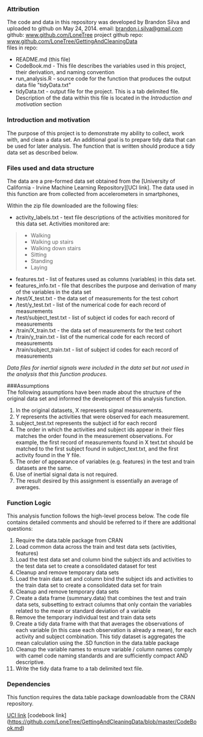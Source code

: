 ### Attribution  
The code and data in this repository was developed by Brandon Silva and uploaded to github on May 24, 2014. 
email: brandon.j.silva@gmail.com
github: www.github.com/LoneTree
project github repo: www.github.com/LoneTree/GettingAndCleaningData  
files in repo: 
* README.md (this file)
* CodeBook.md - This file describes the variables used in this project, their derivation, and naming convention
* run_analysis.R - source code for the function that produces the output data file "tidyData.txt"
* tidyData.txt - output file for the project. This is a tab delimited file. Description of the data within this file is located in the _Introduction and motivation_ section

### Introduction and motivation  
The purpose of this project is to demonstrate my ability to collect, work with, and clean a data set. An additional goal is to prepare tidy data that can be used for later analysis. The function that is written should produce a tidy data set as described below.  

### Files used and data structure  
The data are a pre-formed data set obtained from the [University of California - Irvine Machine Learning Repository][UCI link]. The data used in this function are from collected from accelerometers in smartphones, 

Within the zip file downloaded are the following files:
* activity_labels.txt - text file descriptions of the activities monitored for this data set. Activities monitored are:
> * Walking
> * Walking up stairs
> * Walking down stairs
> * Sitting
> * Standing 
> * Laying
* features.txt - list of features used as columns (variables) in this data set. 
* features_info.txt - file that describes the purpose and derivation of many of the variables in the data set
* /test/X_test.txt - the data set of measurements for the test cohort
* /test/y_test.txt - list of the numerical code for each record of measurements
* /test/subject_test.txt - list of subject id codes for each record of measurements
* /train/X_train.txt - the data set of measurements for the test cohort
* /train/y_train.txt - list of the numerical code for each record of measurements
* /train/subject_train.txt - list of subject id codes for each record of measurements

*_Data files for inertial signals were included in the data set but not used in the analysis that this function produces._*

###Assumptions  
The following assumptions have been made about the structure of the original data set and informed the development of this analysis function.  
1. In the original datasets, X represents signal measurements.
2. Y represents the activities that were observed for each measurement.
3. subject_test.txt represents the subject id for each record
4. The order in which the activities and subject ids appear in their files matches the order found in the measurement observations. For example, the first record of measurements found in X text.txt should be matched to the first subject found in subject_text.txt, and the first activity found in the Y file.
5. The order of appearance of variables (e.g. features) in the test and train datasets are the same.
6. Use of inertial signal data is not required.  
7. The result desired by this assignment is essentially an average of averages. 

### Function Logic  
This analysis function follows the high-level process below. The code file contains detailed comments and should be referred to if there are additional questions:
1. Require the data.table package from CRAN
2. Load common data across the train and test data sets (activities, features)
3. Load the test data set and column bind the subject ids and activities to the test data set to create a consolidated dataset for test
4. Cleanup and remove temporary data sets
5. Load the train data set and column bind the subject ids and activities to the train data set to create a consolidated data set for train
6. Cleanup and remove temporary data sets
7. Create a data frame (summary.data) that combines the test and train data sets, subsetting to extract columns that only contain the variables related to the mean or standard deviation of a variable
8. Remove the temporary individual test and train data sets
9. Create a tidy data frame with that that averages the observations of each variable (in this case each observation is already a mean), for each activity and subject combination. This tidy dataset is aggregates the mean calculation using the .SD function in the data.table package
10. Cleanup the variable names to ensure variable / column names comply with camel code naming standards and are sufficiently compact AND descriptive.
11. Write the tidy data frame to a tab delimited text file.

### Dependencies  
This function requires the data.table package downloadable from the CRAN repository.

[UCI link](https://d396qusza40orc.cloudfront.net/getdata%2Fprojectfiles%2FUCI%20HAR%20Dataset.zip)
[codebook link] (https://github.com/LoneTree/GettingAndCleaningData/blob/master/CodeBook.md)